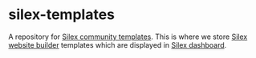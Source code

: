 silex-templates
===============

A repository for [Silex community templates](http://templates.silex.me/). This is where we store [Silex website builder](https://www.silex.me) templates which are displayed in [Silex dashboard](https://github.com/silexlabs/Silex/wiki/Dashboard).

